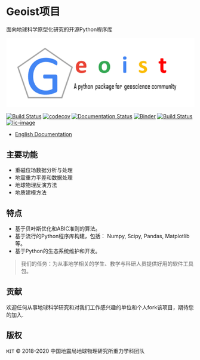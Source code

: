 # Geoist项目

面向地球科学原型化研究的开源Python程序库

![alt text][logo]

[logo]: ./geoist.png "Geoist"

[![Build Status](https://travis-ci.org/igp-gravity/geoist.svg?branch=master)](https://travis-ci.org/igp-gravity/geoist)
[![codecov](https://codecov.io/gh/igp-gravity/geoist/branch/master/graph/badge.svg)](https://codecov.io/gh/igp-gravity/geoist)
[![Documentation Status](https://readthedocs.org/projects/pip/badge/?version=latest&style=flat)](https://geoist.readthedocs.io/en/latest/)
[![Binder](https://binder.pangeo.io/badge.svg)](https://binder.pangeo.io/v2/gh/igp-gravity/geoist/master)
[![Build Status](https://dev.azure.com/chenshi1980/geoist/_apis/build/status/igp-gravity.geoist)](https://dev.azure.com/chenshi1980/geoist/_build/latest?definitionId=1)
[![lic-image](https://img.shields.io/dub/l/vibe-d.svg)](LICENSE)

* [English Documentation](README.md)

## 主要功能

* 重磁位场数据分析与处理
* 地震重力平差和数据处理
* 地球物理反演方法
* 地质建模方法

## 特点

* 基于贝叶斯优化和ABIC准则的算法。
* 基于流行的Python程序库构建，包括： Numpy, Scipy, Pandas, Matplotlib等。
* 基于Python的生态系统维护和开发。

> 我们的任务：为从事地学相关的学生、教学与科研人员提供好用的软件工具包。

贡献
-------

欢迎任何从事地球科学研究和对我们工作感兴趣的单位和个人fork该项目，期待您的加入.

版权
-------

`MIT`  © 2018-2020 中国地震局地球物理研究所重力学科团队
